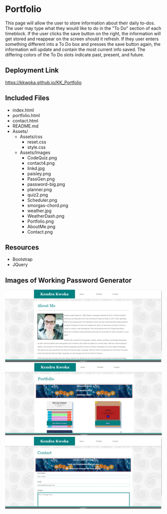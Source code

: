 # Portfolio
This page will allow the user to store information about their daily to-dos. The user may type what they would like to do in the "To Do" section of each timeblock. If the user clicks the save button on the right, the information will get stored and reappear on the screen should it refresh. If they user enters something different into a To Do box and presses the save button again, the information will update and contain the most current info saved. The differing colors of the To Do slots indicate past, present, and future.

## Deployment Link
https://kkwoka.github.io/KK_Portfolio

## Included Files
* index.html
* portfolio.html
* contact.html
* README.md
* Assets/
    * Assets/css
        * reset.css
        * style.css
    * Assets/Images
        * CodeQuiz.png
        * contact4.png
        * linkd.jpg
        * paisley.png
        * PassGen.png
        * password-big.png
        * planner.png
        * quiz2.png
        * Scheduler.png
        * smorgas-chord.png
        * weather.jpg
        * WeatherDash.png
        * Portfolio.png
        * AboutMe.png
        * Contact.png

## Resources
* Bootstrap
* JQuery

## Images of Working Password Generator
![Image of About Me](./Assets/Images/AboutMe.png)
![Image of Portfolio](./Assets/Images/Portfolio.png)
![Image of Contact](./Assets/Images/Contact.png)